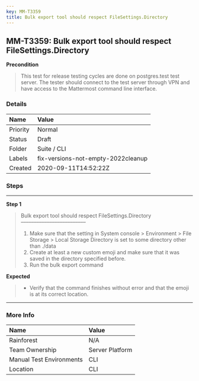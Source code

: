 ```yaml
---
key: MM-T3359
title: Bulk export tool should respect FileSettings.Directory
---
```


## MM-T3359: Bulk export tool should respect FileSettings.Directory

**Precondition**

> <article>This test for release testing cycles are done on postgres.test test server. The tester should connect to the test server through VPN and have access to the Mattermost command line interface.</article>

### Details

| Name     | Value                              |
| :------- | :--------------------------------- |
| Priority | Normal                             |
| Status   | Draft                              |
| Folder   | Suite / CLI                        |
| Labels   | fix-versions-not-empty-2022cleanup |
| Created  | 2020-09-11T14:52:22Z               |

### Steps

<hr/>

**Step 1**

> <article>Bulk export tool should respect FileSettings.Directory<br>–––––––––––––––––––––––––<br><ol><li>Make sure that the setting in System console &gt; Environment &gt; File Storage &gt; Local Storage Directory is set to some directory other than ./data</li><li>Create at least a new custom emoji and make sure that it was saved in the directory specified before.</li><li>Run the bulk export command</li></ol></article>

**Expected**

> <article><ul><li>Verify that the command finishes without error and that the emoji is at its correct location.</li></ul></article>

<hr/>

### More Info

| Name                     | Value           |
| :----------------------- | :-------------- |
| Rainforest               | N/A             |
| Team Ownership           | Server Platform |
| Manual Test Environments | CLI             |
| Location                 | CLI             |
